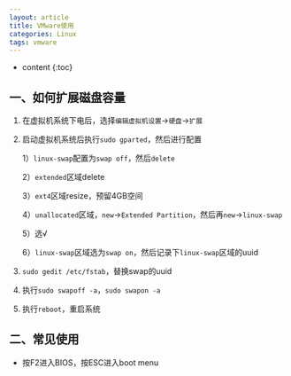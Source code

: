 ```yaml
---
layout: article
title: VMware使用
categories: Linux
tags: vmware
---
```


* content
{:toc}

## 一、如何扩展磁盘容量

1. 在虚拟机系统下电后，选择`编辑虚拟机设置`->`硬盘`->`扩展`

2. 启动虚拟机系统后执行`sudo gparted`，然后进行配置

   1）`linux-swap`配置为`swap off`，然后`delete`

   2）`extended`区域delete

   3）`ext4`区域resize，预留4GB空间

   4）`unallocated`区域，`new`->`Extended Partition`，然后再`new`->`linux-swap`

   5）选√

   6）`linux-swap`区域选为`swap on`，然后记录下`linux-swap`区域的uuid

3. `sudo gedit /etc/fstab`，替换swap的uuid

4. 执行`sudo swapoff -a`，`sudo swapon -a`

5. 执行`reboot`，重启系统

<!--more-->

## 二、常见使用

* 按F2进入BIOS，按ESC进入boot menu


